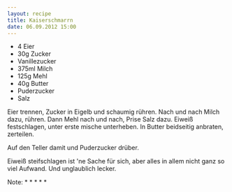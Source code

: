 ```yaml
---
layout: recipe
title: Kaiserschmarrn
date: 06.09.2012 15:00
---
```


* 4 Eier
* 30g Zucker
* Vanillezucker
* 375ml Milch
* 125g Mehl
* 40g Butter
* Puderzucker
* Salz

Eier trennen, Zucker in Eigelb und schaumig rühren.
Nach und nach Milch dazu, rühren.
Dann Mehl nach und nach, Prise Salz dazu.
Eiweiß festschlagen, unter erste mische unterheben.
In Butter beidseitig anbraten, zerteilen.

Auf den Teller damit und Puderzucker drüber.

Eiweiß steifschlagen ist 'ne Sache für sich,
aber alles in allem nicht ganz so viel Aufwand.
Und unglaublich lecker.

Note: * * * * *
